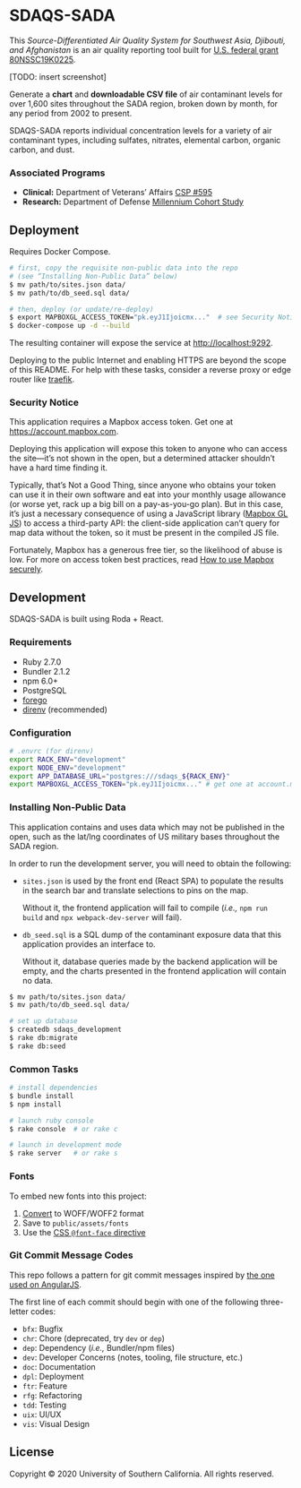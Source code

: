 SDAQS-SADA
==========

This _Source-Differentiated Air Quality System
for Southwest Asia, Djibouti, and Afghanistan_
is an air quality reporting tool built for
[U.S. federal grant 80NSSC19K0225][0].

[TODO: insert screenshot]

Generate a **chart** and **downloadable CSV file** of air contaminant levels
for over 1,600 sites throughout the SADA region,
broken down by month, for any period from 2002 to present.

SDAQS-SADA reports individual concentration levels
for a variety of air contaminant types,
including sulfates, nitrates, elemental carbon, organic carbon, and dust.

### Associated Programs

* **Clinical:** Department of Veterans’ Affairs [CSP #595][1]
* **Research:** Department of Defense [Millennium Cohort Study][2]

Deployment
----------

Requires Docker Compose.

```sh
# first, copy the requisite non-public data into the repo
# (see “Installing Non-Public Data” below)
$ mv path/to/sites.json data/
$ mv path/to/db_seed.sql data/

# then, deploy (or update/re-deploy)
$ export MAPBOXGL_ACCESS_TOKEN="pk.eyJ1Ijoicmx..."  # see Security Notice
$ docker-compose up -d --build
```

The resulting container will expose the service at <http://localhost:9292>.

Deploying to the public Internet and enabling HTTPS
are beyond the scope of this README.
For help with these tasks,
consider a reverse proxy or edge router like [traefik][].

### Security Notice

This application requires a Mapbox access token.
Get one at <https://account.mapbox.com>.

Deploying this application will expose this token
to anyone who can access the site—it’s not shown in the open,
but a determined attacker shouldn’t have a hard time finding it.

Typically, that’s Not a Good Thing,
since anyone who obtains your token can use it in their own software
and eat into your monthly usage allowance
(or worse yet, rack up a big bill on a pay-as-you-go plan).
But in this case, it’s just a necessary consequence
of using a JavaScript library ([Mapbox GL JS][]) to access a third-party API:
the client-side application can’t query for map data without the token,
so it must be present in the compiled JS file.

Fortunately, Mapbox has a generous free tier,
so the likelihood of abuse is low.
For more on access token best practices,
read [How to use Mapbox securely][].

Development
-----------

SDAQS-SADA is built using Roda + React.

### Requirements

* Ruby 2.7.0
* Bundler 2.1.2
* npm 6.0+
* PostgreSQL
* [forego][3]
* [direnv][4] (recommended)

### Configuration

```sh
# .envrc (for direnv)
export RACK_ENV="development"
export NODE_ENV="development"
export APP_DATABASE_URL="postgres:///sdaqs_${RACK_ENV}"
export MAPBOXGL_ACCESS_TOKEN="pk.eyJ1Ijoicmx..." # get one at account.mapbox.com
```

### Installing Non-Public Data

This application contains and uses data which may not be published in the open,
such as the lat/lng coordinates of US military bases throughout the SADA region.

In order to run the development server,
you will need to obtain the following:

* `sites.json` is used by the front end (React SPA)
  to populate the results in the search bar
  and translate selections to pins on the map.

  Without it, the frontend application will fail to compile
  (_i.e.,_ `npm run build` and `npx webpack-dev-server` will fail).

* `db_seed.sql` is a SQL dump of the contaminant exposure data
  that this application provides an interface to.

  Without it, database queries made by the backend application will be empty,
  and the charts presented in the frontend application will contain no data.

```sh
$ mv path/to/sites.json data/
$ mv path/to/db_seed.sql data/

# set up database
$ createdb sdaqs_development
$ rake db:migrate
$ rake db:seed
```

### Common Tasks

```sh
# install dependencies
$ bundle install
$ npm install

# launch ruby console
$ rake console  # or rake c

# launch in development mode
$ rake server   # or rake s
```

### Fonts

To embed new fonts into this project:

1. [Convert][5] to WOFF/WOFF2 format
2. Save to `public/assets/fonts`
3. Use the [CSS `@font-face` directive][6]

### Git Commit Message Codes

This repo follows a pattern for git commit messages
inspired by [the one used on AngularJS][7].

The first line of each commit should begin
with one of the following three-letter codes:

* `bfx`: Bugfix
* `chr`: Chore (deprecated, try `dev` or `dep`)
* `dep`: Dependency (_i.e.,_ Bundler/npm files)
* `dev`: Developer Concerns (notes, tooling, file structure, etc.)
* `doc`: Documentation
* `dpl`: Deployment
* `ftr`: Feature
* `rfg`: Refactoring
* `tdd`: Testing
* `uix`: UI/UX
* `vis`: Visual Design

License
-------

Copyright © 2020 University of Southern California. All rights reserved.

[0]: https://govtribe.com/award/federal-contract-award/grant-for-research-80nssc19k0225
[1]: https://www.vacsp.research.va.gov/CSPEC/Studies/INVESTD-R/CSP-595-SHADE.asp
[2]: https://www.millenniumcohort.org/
[3]: https://github.com/ddollar/forego/releases
[4]: https://github.com/direnv/direnv
[5]: https://www.fontsquirrel.com/tools/webfont-generator
[6]: https://css-tricks.com/snippets/css/using-font-face/
[7]: https://docs.google.com/document/d/1QrDFcIiPjSLDn3EL15IJygNPiHORgU1_OOAqWjiDU5Y
[traefik]: https://docs.traefik.io
[Mapbox GL JS]: https://docs.mapbox.com/mapbox-gl-js/overview/
[How to use Mapbox securely]: https://docs.mapbox.com/help/troubleshooting/how-to-use-mapbox-securely/

